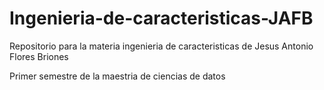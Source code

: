 # Ingenieria-de-caracteristicas-JAFB
Repositorio para la materia ingenieria de caracteristicas de Jesus Antonio Flores Briones

Primer semestre de la maestria de ciencias de datos


